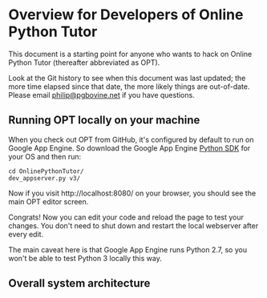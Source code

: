 # Overview for Developers of Online Python Tutor

This document is a starting point for anyone who wants to hack on
Online Python Tutor (thereafter abbreviated as OPT).

Look at the Git history to see when this document was last updated; the more time
elapsed since that date, the more likely things are out-of-date. Please email
philip@pgbovine.net if you have questions.


## Running OPT locally on your machine

When you check out OPT from GitHub, it's configured by default to run on
Google App Engine. So download the Google App Engine [Python SDK](https://developers.google.com/appengine/downloads)
for your OS and then run:

    cd OnlinePythonTutor/
    dev_appserver.py v3/

Now if you visit http://localhost:8080/ on your browser, you should see the main OPT editor screen.

Congrats! Now you can edit your code and reload the page to test your changes. You don't need to shut down and restart
the local webserver after every edit.

The main caveat here is that Google App Engine runs Python 2.7, so you won't be able to test Python 3 locally this way.


## Overall system architecture

